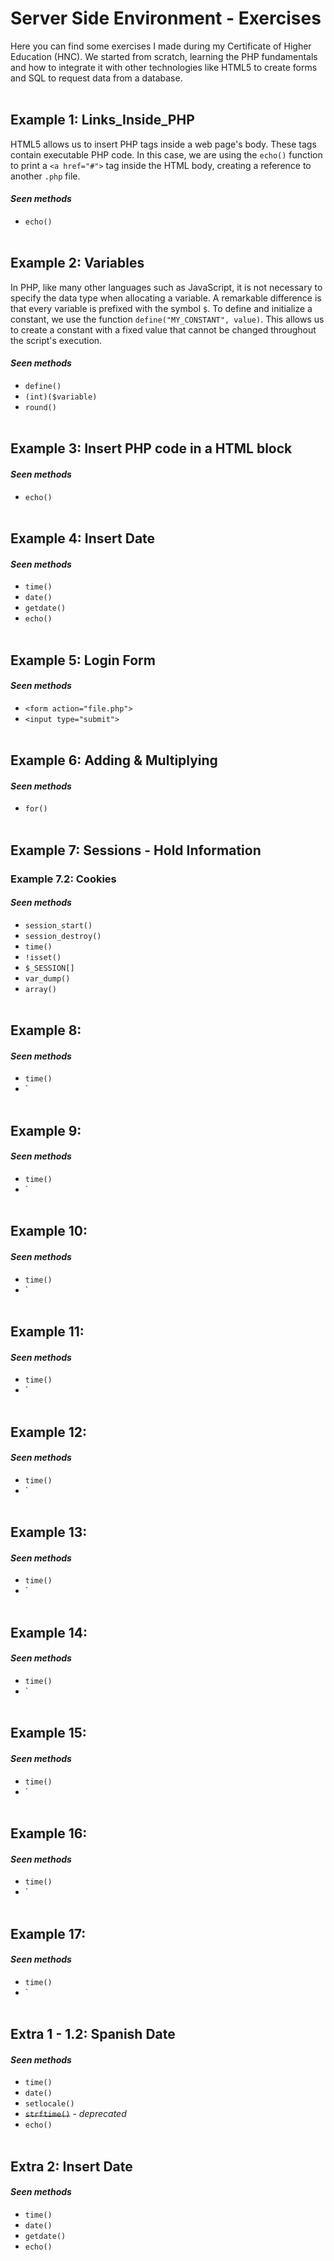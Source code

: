 # Server Side Environment - Exercises

Here you can find some exercises I made during my Certificate of Higher Education (HNC). We started from scratch, learning the PHP fundamentals and how to integrate it with other technologies like HTML5 to create forms and SQL to request data from a database.
<br><br>

## Example 1: Links_Inside_PHP

HTML5 allows us to insert PHP tags inside a web page's body. These tags contain executable PHP code. In this case, we are using the `echo()` function to print a `<a href="#">` tag inside the HTML body, creating a reference to another `.php` file.

#### _Seen methods_

- `echo()`
  <br><br>

## Example 2: Variables

In PHP, like many other languages such as JavaScript, it is not necessary to specify the data type when allocating a variable. A remarkable difference is that every variable is prefixed with the symbol `$`. To define and initialize a constant, we use the function `define("MY_CONSTANT", value)`. This allows us to create a constant with a fixed value that cannot be changed throughout the script's execution.

#### _Seen methods_

- `define()`
- `(int)($variable)`
- `round()`
  <br><br>

## Example 3: Insert PHP code in a HTML block

#### _Seen methods_

- `echo()`
  <br><br>

## Example 4: Insert Date

#### _Seen methods_

- `time()`
- `date()`
- `getdate()`
- `echo()`
  <br><br>

## Example 5: Login Form

#### _Seen methods_

- `<form action="file.php">`
- `<input type="submit">`
  <br><br>

## Example 6: Adding & Multiplying

#### _Seen methods_

- `for()`
  <br><br>

## Example 7: Sessions - Hold Information

### Example 7.2: Cookies


#### _Seen methods_

- `session_start()`
- `session_destroy()`
- `time()`
- `!isset()`
- `$_SESSION[]`
- `var_dump()`
- `array()`
  <br><br>

## Example 8:

#### _Seen methods_

- `time()`
- `
  <br><br>

## Example 9:

#### _Seen methods_

- `time()`
- `
  <br><br>

## Example 10:

#### _Seen methods_

- `time()`
- `
  <br><br>

## Example 11:

#### _Seen methods_

- `time()`
- `
  <br><br>

## Example 12:

#### _Seen methods_

- `time()`
- `
  <br><br>

## Example 13:

#### _Seen methods_

- `time()`
- `
  <br><br>

## Example 14:

#### _Seen methods_

- `time()`
- `
  <br><br>

## Example 15:

#### _Seen methods_

- `time()`
- `
  <br><br>

## Example 16:

#### _Seen methods_

- `time()`
- `
  <br><br>

## Example 17:

#### _Seen methods_

- `time()`
- `
  <br><br>

<!-- ## Example 18:


#### *Seen methods*
- `time()`
- `
<br><br>



## Example 19:


#### *Seen methods*
- `time()`
- `
<br><br>



## Example 20:


#### *Seen methods*
- `time()`
- `
<br><br> -->

## Extra 1 - 1.2: Spanish Date

#### _Seen methods_

- `time()`
- `date()`
- `setlocale()`
- ~~`strftime()`~~ _- deprecated_
- `echo()`
  <br><br>

## Extra 2: Insert Date

#### _Seen methods_

- `time()`
- `date()`
- `getdate()`
- `echo()`
  <br><br>
